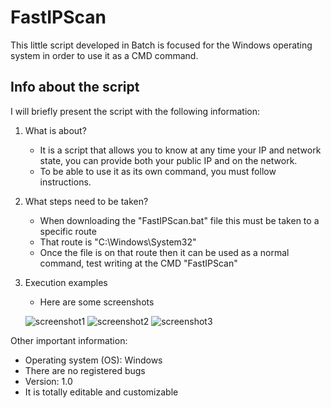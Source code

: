 # FastIPScan

This little script developed in Batch is focused for the Windows operating system in order to use it as a CMD command.

## Info about the script

I will briefly present the script with the following information:

1. What is about?
    - It is a script that allows you to know at any time your IP and network state, you can provide both your public IP and on the network.
    - To be able to use it as its own command, you must follow instructions.
2. What steps need to be taken?
    - When downloading the "FastIPScan.bat" file this must be taken to a specific route
    - That route is "C:\Windows\System32"
    - Once the file is on that route then it can be used as a normal command, test writing at the CMD "FastIPScan"
3. Execution examples
    - Here are some screenshots
    
    ![screenshot1](https://user-images.githubusercontent.com/92628182/167214232-84887d63-a2a9-440e-a0d9-b94294526621.jpg)
    ![screenshot2](https://user-images.githubusercontent.com/92628182/167214332-f3361dc2-c8d2-49b7-bee4-4419a9dc4da6.jpg)
    ![screenshot3](https://user-images.githubusercontent.com/92628182/167214474-2b812621-18f5-4547-8abd-b891fced8cef.jpg)

Other important information:

- Operating system (OS): Windows
- There are no registered bugs
- Version: 1.0
- It is totally editable and customizable
